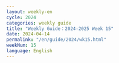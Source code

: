 ```yaml
---
layout: weekly-en
cycle: 2024
categories: weekly guide
title: "Weekly Guide：2024-2025 Week 15"
date: 2024-04-14
permalink: "/en/guide/2024/wk15.html"
weekNum: 15
language: English
---
```

